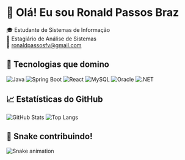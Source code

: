# 👋 Olá! Eu sou Ronald Passos Braz

🎓 Estudante de Sistemas de Informação  
💼 Estagiário de Análise de Sistemas  
📧 ronaldpassosfv@gmail.com

## 🚀 Tecnologias que domino
![Java](https://img.shields.io/badge/Java-007396?style=for-the-badge&logo=java&logoColor=white)
![Spring Boot](https://img.shields.io/badge/SpringBoot-6DB33F?style=for-the-badge&logo=spring-boot&logoColor=white)
![React](https://img.shields.io/badge/React-20232A?style=for-the-badge&logo=react&logoColor=61DAFB)
![MySQL](https://img.shields.io/badge/MySQL-00000F?style=for-the-badge&logo=mysql&logoColor=white)
![Oracle](https://img.shields.io/badge/Oracle-F80000?style=for-the-badge&logo=oracle&logoColor=white)
![.NET](https://img.shields.io/badge/.NET-512BD4?style=for-the-badge&logo=dotnet&logoColor=white)

## 📈 Estatísticas do GitHub
![GitHub Stats](https://github-readme-stats.vercel.app/api?username=RonaldPassosPB&show_icons=true&theme=radical)
![Top Langs](https://github-readme-stats.vercel.app/api/top-langs/?username=RonaldPassosPB&layout=compact&theme=radical)

## 🐍 Snake contribuindo!
![Snake animation](https://github.com/RonaldPassosPB/RonaldPassosPB/blob/output/github-contribution-grid-snake.svg)